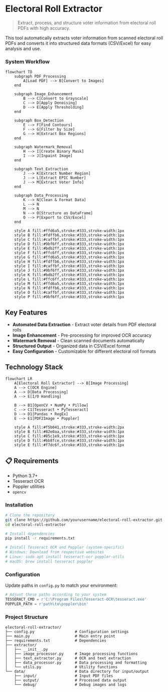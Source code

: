 # Electoral Roll Extractor

> Extract, process, and structure voter information from electoral roll PDFs with high accuracy.

This tool automatically extracts voter information from scanned electoral roll PDFs and converts it into structured data formats (CSV/Excel) for easy analysis and use.

### System Workflow

```mermaid
flowchart TD
    subgraph PDF_Processing
        A[Load PDF] --> B[Convert to Images]
    end
    
    subgraph Image_Enhancement
        B --> C[Convert to Grayscale]
        C --> D[Apply Denoising]
        D --> E[Apply Thresholding]
    end
    
    subgraph Box_Detection
        E --> F[Find Contours]
        F --> G[Filter by Size]
        G --> H[Extract Box Regions]
    end
    
    subgraph Watermark_Removal
        H --> I[Create Binary Mask]
        I --> J[Inpaint Image]
    end
    
    subgraph Text_Extraction
        J --> K[Extract Number Region]
        J --> L[Extract EPIC Number]
        J --> M[Extract Voter Info]
    end
    
    subgraph Data_Processing
        K --> N[Clean & Format Data]
        L --> N
        M --> N
        N --> O[Structure as DataFrame]
        O --> P[Export to CSV/Excel]
    end
    
    style A fill:#ffd6a5,stroke:#333,stroke-width:1px
    style B fill:#fdffb6,stroke:#333,stroke-width:1px
    style C fill:#caffbf,stroke:#333,stroke-width:1px
    style D fill:#9bf6ff,stroke:#333,stroke-width:1px
    style E fill:#bdb2ff,stroke:#333,stroke-width:1px
    style F fill:#ffc6ff,stroke:#333,stroke-width:1px
    style G fill:#ffd6a5,stroke:#333,stroke-width:1px
    style H fill:#fdffb6,stroke:#333,stroke-width:1px
    style I fill:#caffbf,stroke:#333,stroke-width:1px
    style J fill:#9bf6ff,stroke:#333,stroke-width:1px
    style K fill:#bdb2ff,stroke:#333,stroke-width:1px
    style L fill:#ffc6ff,stroke:#333,stroke-width:1px
    style M fill:#ffd6a5,stroke:#333,stroke-width:1px
    style N fill:#fdffb6,stroke:#333,stroke-width:1px
    style O fill:#caffbf,stroke:#333,stroke-width:1px
    style P fill:#9bf6ff,stroke:#333,stroke-width:1px
```

## Key Features

- **Automated Data Extraction** - Extract voter details from PDF electoral rolls
- **Image Enhancement** - Pre-processing for improved OCR accuracy  
- **Watermark Removal** - Clean scanned documents automatically
- **Structured Output** - Organized data in CSV/Excel format
- **Easy Configuration** - Customizable for different electoral roll formats

## Technology Stack

```mermaid
flowchart LR
    A[Electoral Roll Extractor] --> B[Image Processing]
    A --> C[OCR Engine]
    A --> D[Data Processing]
    A --> E[I/O Handling]
    
    B --> B1[OpenCV • NumPy • Pillow]
    C --> C1[Tesseract • PyTesseract]
    D --> D1[Pandas • RegEx]
    E --> E1[PDF2Image • Poppler]
    
    style A fill:#f5b041,stroke:#333,stroke-width:2px
    style B fill:#82e0aa,stroke:#333,stroke-width:1px
    style C fill:#85c1e9,stroke:#333,stroke-width:1px
    style D fill:#bb8fce,stroke:#333,stroke-width:1px
    style E fill:#f7dc6f,stroke:#333,stroke-width:1px
```

## 📋 Requirements

- Python 3.7+
- Tesseract OCR
- Poppler utilities
- `opencv`

### Installation

```bash
# Clone the repository
git clone https://github.com/yourusername/electoral-roll-extractor.git
cd electoral-roll-extractor

# Install dependencies
pip install -r requirements.txt

# Install Tesseract OCR and Poppler (system-specific)
# Windows: Download from respective websites
# Linux: sudo apt install tesseract-ocr poppler-utils
# macOS: brew install tesseract poppler
```

### Configuration

Update paths in `config.py` to match your environment:

```python
# Adjust these paths according to your system
TESSERACT_CMD = r'C:\Program Files\Tesseract-OCR\tesseract.exe'
POPPLER_PATH = r'path\to\poppler\bin'
```


### Project Structure

```
electoral-roll-extractor/
├── config.py                  # Configuration settings
├── main.py                    # Main entry point
├── requirements.txt           # Dependencies
├── extractor/
│   ├── __init__.py
│   ├── image_processor.py     # Image processing functions
│   ├── text_extractor.py      # OCR and text extraction
│   ├── data_processor.py      # Data processing and formatting
│   └── utils.py               # Utility functions
└── data/                      # Data directory for input/output
    ├── input/                 # Input PDF files
    ├── output/                # Processed data output
    └── debug/                 # Debug images and logs
```
